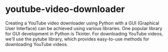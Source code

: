 # youtube-video-downloader


Creating a YouTube video downloader using Python with a GUI (Graphical User Interface) can be achieved using various libraries. One popular library for GUI development in Python is Tkinter. For downloading YouTube videos, we'll use the pytube library, which provides easy-to-use methods for downloading YouTube videos.
